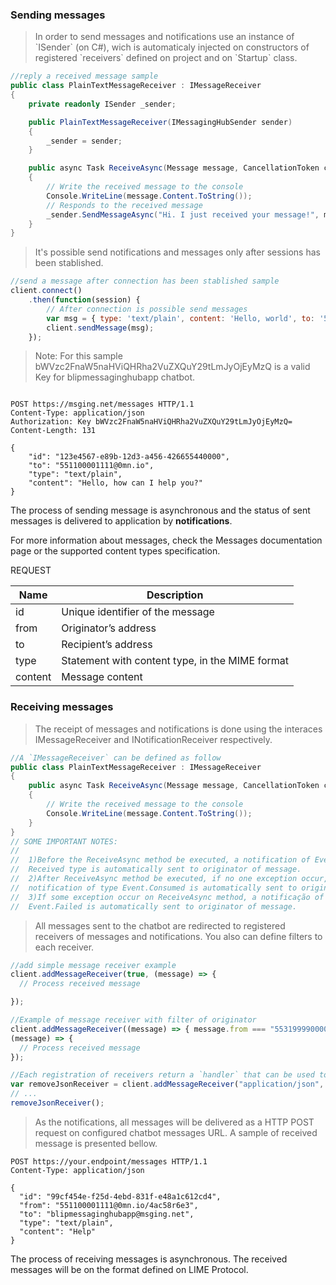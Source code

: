 ### Sending messages

<blockquote class="lang-specific csharp">
<p>In order to send messages and notifications use an instance of `ISender` (on C#), wich is automaticaly injected on constructors of registered `receivers` defined on project and on `Startup` class.</p>
</blockquote>

```csharp
//reply a received message sample
public class PlainTextMessageReceiver : IMessageReceiver
{
    private readonly ISender _sender;

    public PlainTextMessageReceiver(IMessagingHubSender sender)
    {
        _sender = sender;
    }

    public async Task ReceiveAsync(Message message, CancellationToken cancellationToken)
    {
        // Write the received message to the console
        Console.WriteLine(message.Content.ToString());
        // Responds to the received message
        _sender.SendMessageAsync("Hi. I just received your message!", message.From, cancellationToken);
    }
}

```
<blockquote class="lang-specific javascript">
<p>It's possible send notifications and messages only after sessions has been stablished.</p>
</blockquote>

```javascript
//send a message after connection has been stablished sample
client.connect()
    .then(function(session) {
        // After connection is possible send messages
        var msg = { type: 'text/plain', content: 'Hello, world', to: '553199990000@0mn.io' };
        client.sendMessage(msg);
    });
```

<blockquote class="lang-specific http">
<p>Note: For this sample bWVzc2FnaW5naHViQHRha2VuZXQuY29tLmJyOjEyMzQ is a valid Key for blipmessaginghubapp chatbot.</p>
</blockquote>

```http

POST https://msging.net/messages HTTP/1.1
Content-Type: application/json
Authorization: Key bWVzc2FnaW5naHViQHRha2VuZXQuY29tLmJyOjEyMzQ=
Content-Length: 131

{
    "id": "123e4567-e89b-12d3-a456-426655440000",
    "to": "551100001111@0mn.io",
    "type": "text/plain",
    "content": "Hello, how can I help you?"
}
```

The process of sending message is asynchronous and the status of sent messages is delivered to application by **notifications**.

For more information about messages, check the Messages documentation page or the supported content types specification.

REQUEST

| Name | Description |
|---------------------------------|--------------|
|  id    | Unique identifier of the message   |
| from   | Originator’s address   |
| to     | Recipient’s address  |
| type   | Statement with content type, in the MIME format |
| content  | Message content   |

### Receiving messages
<blockquote class="lang-specific csharp">
<p>The receipt of messages and notifications is done using the interaces IMessageReceiver and INotificationReceiver respectively.</p>
</blockquote>

```csharp
//A `IMessageReceiver` can be defined as follow
public class PlainTextMessageReceiver : IMessageReceiver
{
    public async Task ReceiveAsync(Message message, CancellationToken cancellationToken)
    {
        // Write the received message to the console
        Console.WriteLine(message.Content.ToString());
    }
}
// SOME IMPORTANT NOTES:
//
//  1)Before the ReceiveAsync method be executed, a notification of Event.
//  Received type is automatically sent to originator of message.
//  2)After ReceiveAsync method be executed, if no one exception occur, a 
//  notification of type Event.Consumed is automatically sent to originator of message.
//  3)If some exception occur on ReceiveAsync method, a notificação of type 
//  Event.Failed is automatically sent to originator of message.
```
<blockquote class="lang-specific javascript">
<p>All messages sent to the chatbot are redirected to registered receivers of messages and notifications. You also can define filters to each receiver.</p>
</blockquote>

```javascript
//add simple message receiver example
client.addMessageReceiver(true, (message) => {
  // Process received message

});

//Example of message receiver with filter of originator
client.addMessageReceiver((message) => { message.from === "553199990000@0mn.io" },
(message) => {
  // Process received message
});

//Each registration of receivers return a `handler` that can be used to cancell the registration:
var removeJsonReceiver = client.addMessageReceiver("application/json", handleJson);
// ...
removeJsonReceiver();
```
<blockquote class="lang-specific http">
<p>As the notifications, all messages will be delivered as a HTTP POST request on configured chatbot messages URL. A sample of received message is presented bellow.</p>
</blockquote>

```http
POST https://your.endpoint/messages HTTP/1.1
Content-Type: application/json

{
  "id": "99cf454e-f25d-4ebd-831f-e48a1c612cd4",
  "from": "551100001111@0mn.io/4ac58r6e3",
  "to": "blipmessaginghubapp@msging.net",
  "type": "text/plain",
  "content": "Help"
}
```

The process of receiving messages is asynchronous. The received messages will be on the format defined on LIME Protocol.


